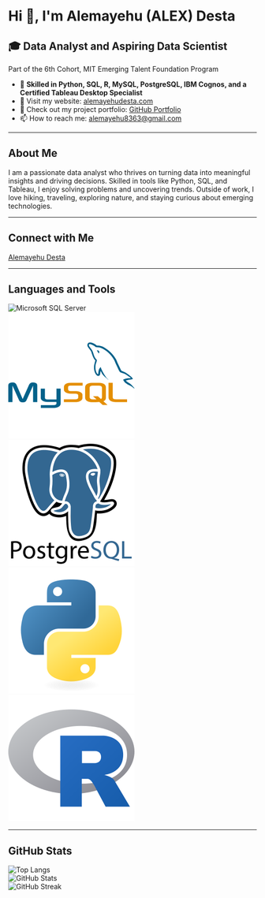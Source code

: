 # Hi 👋, I'm Alemayehu (ALEX) Desta

## 🎓 Data Analyst and Aspiring Data Scientist  
Part of the 6th Cohort, MIT Emerging Talent Foundation Program

- 🌱 **Skilled in Python, SQL, R, MySQL, PostgreSQL, IBM Cognos, and a Certified Tableau Desktop Specialist**  
- 📝 Visit my website: [alemayehudesta.com](https://alemayehudesta.com)  
- 📝 Check out my project portfolio: [GitHub Portfolio](https://github.com/Alemayehu-Desta/Alemayehu-Desta.github.io)  
- 📫 How to reach me: [alemayehu8363@gmail.com](mailto:alemayehu8363@gmail.com)

---

## About Me

I am a passionate data analyst who thrives on turning data into meaningful insights and driving decisions. Skilled in tools like Python, SQL, and Tableau, I enjoy solving problems and uncovering trends. Outside of work, I love hiking, traveling, exploring nature, and staying curious about emerging technologies.

---

## Connect with Me

[Alemayehu Desta](https://www.linkedin.com/in/alemayehu-desta/)

---

## Languages and Tools

![Microsoft SQL Server](https://www.svgrepo.com/show/303229/microsoft-sql-server-logo.svg)  
![MySQL](https://raw.githubusercontent.com/devicons/devicon/master/icons/mysql/mysql-original-wordmark.svg)  
![PostgreSQL](https://raw.githubusercontent.com/devicons/devicon/master/icons/postgresql/postgresql-original-wordmark.svg)  
![Python](https://raw.githubusercontent.com/devicons/devicon/master/icons/python/python-original.svg)  
![R](https://raw.githubusercontent.com/devicons/devicon/master/icons/r/r-original.svg)

---

## GitHub Stats

![Top Langs](https://github-readme-stats.vercel.app/api/top-langs?username=alemayehu-desta&show_icons=true&locale=en&layout=compact)  
![GitHub Stats](https://github-readme-stats.vercel.app/api?username=alemayehu-desta&show_icons=true&locale=en)  
![GitHub Streak](https://github-readme-streak-stats.herokuapp.com/?user=alemayehu-desta)
